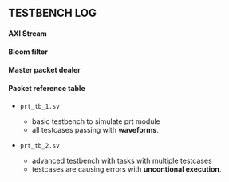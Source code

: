 ## TESTBENCH LOG

#### AXI Stream
#### Bloom filter
#### Master packet dealer

#### Packet reference table

- `prt_tb_1.sv`
    - basic testbench to simulate prt module
    - all testcases passing with **waveforms**.

- `prt_tb_2.sv`
    - advanced testbench with tasks with multiple testcases
    - testcases are causing errors with **uncontional execution**.